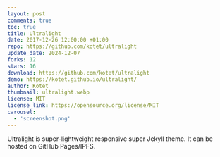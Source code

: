 ```yaml
---
layout: post
comments: true
toc: true
title: Ultralight
date: 2017-12-26 12:00:00 +01:00
repo: https://github.com/kotet/ultralight
update_date: 2024-12-07
forks: 12
stars: 16
download: https://github.com/kotet/ultralight
demo: https://kotet.github.io/ultralight/
author: Kotet
thumbnail: ultralight.webp
license: MIT
license_link: https://opensource.org/license/MIT
carousel:
  - 'screenshot.png'
---
```


Ultralight is super-lightweight responsive super Jekyll theme.
It can be hosted on GitHub Pages/IPFS.
